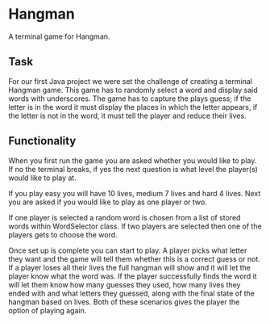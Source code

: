 # Hangman

A terminal game for Hangman.

## Task
For our first Java project we were set the challenge of creating a terminal Hangman game. This game has to randomly select a word and display said words with underscores. The game has to capture the plays guess; if the letter is in the word it must display the places in which the letter appears, if the letter is not in the word, it must tell the player and reduce their lives.

## Functionality
When you first run the game you are asked whether you would like to play. If no the terminal breaks, if yes the next question is what level the player(s) would like to play at.

If you play easy you will have 10 lives, medium 7 lives and hard 4 lives. Next you are asked if you would like to play as one player or two.

If one player is selected a random word is chosen from a list of stored words within WordSelector class. If two players are selected then one of the players gets to choose the word.

Once set up is complete you can start to play. A player picks what letter they want and the game will tell them whether this is a correct guess or not. If a player loses all their lives the full hangman will show and it will let the player know what the word was. If the player successfully finds the word it will let them know how many guesses they used, how many lives they ended with and what letters they guessed, along with the final state of the hangman based on lives. Both of these scenarios gives the player the option of playing again.

